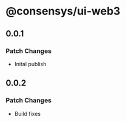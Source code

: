 # @consensys/ui-web3

## 0.0.1

### Patch Changes

- Inital publish

## 0.0.2

### Patch Changes

- Build fixes